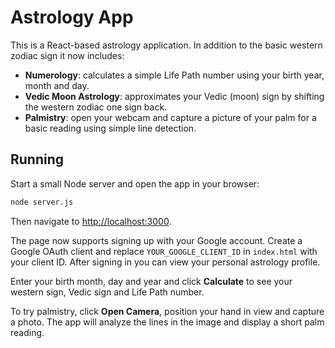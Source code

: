 # Astrology App

This is a React-based astrology application. In addition to the basic western zodiac sign it now includes:

- **Numerology**: calculates a simple Life Path number using your birth year, month and day.
- **Vedic Moon Astrology**: approximates your Vedic (moon) sign by shifting the western zodiac one sign back.
- **Palmistry**: open your webcam and capture a picture of your palm for a basic reading using simple line detection.

## Running

Start a small Node server and open the app in your browser:

```bash
node server.js
```

Then navigate to <http://localhost:3000>.

The page now supports signing up with your Google account. Create a Google OAuth client and replace `YOUR_GOOGLE_CLIENT_ID` in `index.html` with your client ID. After signing in you can view your personal astrology profile.

Enter your birth month, day and year and click **Calculate** to see your western sign, Vedic sign and Life Path number.

To try palmistry, click **Open Camera**, position your hand in view and capture a photo. The app will analyze the lines in the image and display a short palm reading.
